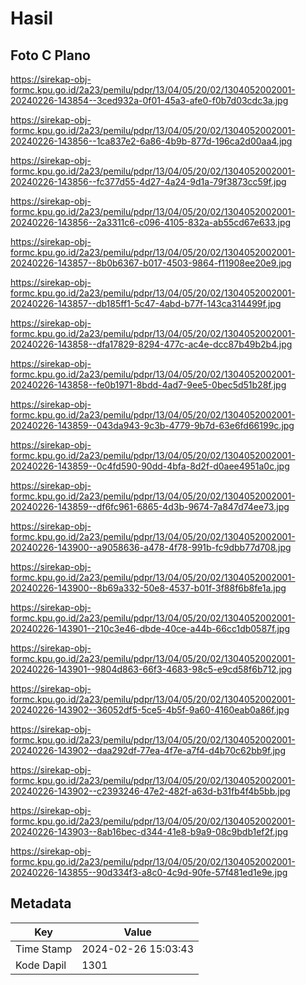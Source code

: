 # Hasil

## Foto C Plano

https://sirekap-obj-formc.kpu.go.id/2a23/pemilu/pdpr/13/04/05/20/02/1304052002001-20240226-143854--3ced932a-0f01-45a3-afe0-f0b7d03cdc3a.jpg

https://sirekap-obj-formc.kpu.go.id/2a23/pemilu/pdpr/13/04/05/20/02/1304052002001-20240226-143856--1ca837e2-6a86-4b9b-877d-196ca2d00aa4.jpg

https://sirekap-obj-formc.kpu.go.id/2a23/pemilu/pdpr/13/04/05/20/02/1304052002001-20240226-143856--fc377d55-4d27-4a24-9d1a-79f3873cc59f.jpg

https://sirekap-obj-formc.kpu.go.id/2a23/pemilu/pdpr/13/04/05/20/02/1304052002001-20240226-143856--2a3311c6-c096-4105-832a-ab55cd67e633.jpg

https://sirekap-obj-formc.kpu.go.id/2a23/pemilu/pdpr/13/04/05/20/02/1304052002001-20240226-143857--8b0b6367-b017-4503-9864-f11908ee20e9.jpg

https://sirekap-obj-formc.kpu.go.id/2a23/pemilu/pdpr/13/04/05/20/02/1304052002001-20240226-143857--db185ff1-5c47-4abd-b77f-143ca314499f.jpg

https://sirekap-obj-formc.kpu.go.id/2a23/pemilu/pdpr/13/04/05/20/02/1304052002001-20240226-143858--dfa17829-8294-477c-ac4e-dcc87b49b2b4.jpg

https://sirekap-obj-formc.kpu.go.id/2a23/pemilu/pdpr/13/04/05/20/02/1304052002001-20240226-143858--fe0b1971-8bdd-4ad7-9ee5-0bec5d51b28f.jpg

https://sirekap-obj-formc.kpu.go.id/2a23/pemilu/pdpr/13/04/05/20/02/1304052002001-20240226-143859--043da943-9c3b-4779-9b7d-63e6fd66199c.jpg

https://sirekap-obj-formc.kpu.go.id/2a23/pemilu/pdpr/13/04/05/20/02/1304052002001-20240226-143859--0c4fd590-90dd-4bfa-8d2f-d0aee4951a0c.jpg

https://sirekap-obj-formc.kpu.go.id/2a23/pemilu/pdpr/13/04/05/20/02/1304052002001-20240226-143859--df6fc961-6865-4d3b-9674-7a847d74ee73.jpg

https://sirekap-obj-formc.kpu.go.id/2a23/pemilu/pdpr/13/04/05/20/02/1304052002001-20240226-143900--a9058636-a478-4f78-991b-fc9dbb77d708.jpg

https://sirekap-obj-formc.kpu.go.id/2a23/pemilu/pdpr/13/04/05/20/02/1304052002001-20240226-143900--8b69a332-50e8-4537-b01f-3f88f6b8fe1a.jpg

https://sirekap-obj-formc.kpu.go.id/2a23/pemilu/pdpr/13/04/05/20/02/1304052002001-20240226-143901--210c3e46-dbde-40ce-a44b-66cc1db0587f.jpg

https://sirekap-obj-formc.kpu.go.id/2a23/pemilu/pdpr/13/04/05/20/02/1304052002001-20240226-143901--9804d863-66f3-4683-98c5-e9cd58f6b712.jpg

https://sirekap-obj-formc.kpu.go.id/2a23/pemilu/pdpr/13/04/05/20/02/1304052002001-20240226-143902--36052df5-5ce5-4b5f-9a60-4160eab0a86f.jpg

https://sirekap-obj-formc.kpu.go.id/2a23/pemilu/pdpr/13/04/05/20/02/1304052002001-20240226-143902--daa292df-77ea-4f7e-a7f4-d4b70c62bb9f.jpg

https://sirekap-obj-formc.kpu.go.id/2a23/pemilu/pdpr/13/04/05/20/02/1304052002001-20240226-143902--c2393246-47e2-482f-a63d-b31fb4f4b5bb.jpg

https://sirekap-obj-formc.kpu.go.id/2a23/pemilu/pdpr/13/04/05/20/02/1304052002001-20240226-143903--8ab16bec-d344-41e8-b9a9-08c9bdb1ef2f.jpg

https://sirekap-obj-formc.kpu.go.id/2a23/pemilu/pdpr/13/04/05/20/02/1304052002001-20240226-143855--90d334f3-a8c0-4c9d-90fe-57f481ed1e9e.jpg


## Metadata

| Key        | Value               |
| ---------- | ------------------- |
| Time Stamp | 2024-02-26 15:03:43 |
| Kode Dapil | 1301                |



